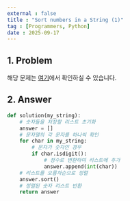 ```yaml
---
external : false
title : "Sort numbers in a String (1)"
tag : [Programmers, Python]
date : 2025-09-17
---
```


## 1. Problem

해당 문제는 [여기](https://school.programmers.co.kr/learn/courses/30/lessons/120850)에서 확인하실 수 있습니다.

## 2. Answer

```py
def solution(my_string):
    # 숫자들을 저장할 리스트 초기화
    answer = []
    # 문자열의 각 문자를 하나씩 확인
    for char in my_string:
        # 문자가 숫자인 경우
        if char.isdigit():
            # 정수로 변환하여 리스트에 추가
            answer.append(int(char))
    # 리스트를 오름차순으로 정렬
    answer.sort()
    # 정렬된 숫자 리스트 반환
    return answer
```
